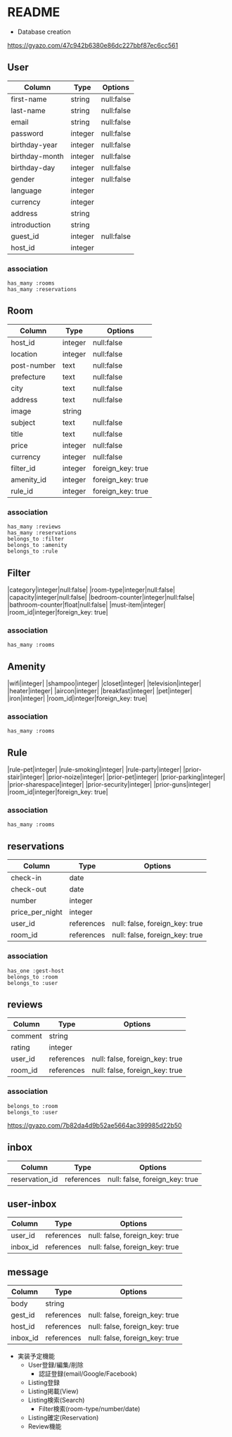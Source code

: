 # README

* Database creation

https://gyazo.com/47c942b6380e86dc227bbf87ec6cc561

## User
|Column|Type|Options|
|------|----|-------|
|first-name|string|null:false
|last-name|string|null:false
|email|string|null:false
|password|integer|null:false
|birthday-year|integer|null:false
|birthday-month|integer|null:false
|birthday-day|integer|null:false
|gender|integer|null:false
|language|integer|
|currency|integer|
|address|string|
|introduction|string|
|guest_id|integer|null:false
|host_id|integer|

### association
```
has_many :rooms
has_many :reservations
```

## Room
|Column|Type|Options|
|------|----|-------|
|host_id|integer|null:false
|location|integer|null:false
|post-number|text|null:false
|prefecture|text|null:false
|city|text|null:false
|address|text|null:false
|image|string|
|subject|text|null:false
|title|text|null:false
|price|integer|null:false
|currency|integer|null:false
|filter_id|integer|foreign_key: true|
|amenity_id|integer|foreign_key: true|
|rule_id|integer|foreign_key: true|

### association
```
has_many :reviews
has_many :reservations
belongs_to :filter
belongs_to :amenity
belongs_to :rule
```

## Filter
|category|integer|null:false|
|room-type|integer|null:false|
|capacity|integer|null:false|
|bedroom-counter|integer|null:false|
|bathroom-counter|float|null:false|
|must-item|integer|
|room_id|integer|foreign_key: true|

### association
```
has_many :rooms
```

## Amenity
|wifi|integer|
|shampoo|integer|
|closet|integer|
|television|integer|
|heater|integer|
|aircon|integer|
|breakfast|integer|
|pet|integer|
|iron|integer|
|room_id|integer|foreign_key: true|

### association
```
has_many :rooms
```

## Rule
|rule-pet|integer|
|rule-smoking|integer|
|rule-party|integer|
|prior-stair|integer|
|prior-noize|integer|
|prior-pet|integer|
|prior-parking|integer|
|prior-sharespace|integer|
|prior-security|integer|
|prior-guns|integer|
|room_id|integer|foreign_key: true|

### association
```
has_many :rooms
```

## reservations
|Column|Type|Options|
|------|----|-------|
|check-in|date|
|check-out|date|
|number|integer|
|price_per_night|integer|
|user_id|references|null: false, foreign_key: true|
|room_id|references|null: false, foreign_key: true|

### association
```
has_one :gest-host
belongs_to :room
belongs_to :user
```

## reviews
|Column|Type|Options|
|------|----|-------|
|comment|string|
|rating|integer|
|user_id|references|null: false, foreign_key: true|
|room_id|references|null: false, foreign_key: true|

### association
```
belongs_to :room
belongs_to :user
```

https://gyazo.com/7b82da4d9b52ae5664ac399985d22b50

## inbox
|Column|Type|Options|
|------|----|-------|
|reservation_id|references|null: false, foreign_key: true|

## user-inbox
|Column|Type|Options|
|------|----|-------|
|user_id|references|null: false, foreign_key: true|
|inbox_id|references|null: false, foreign_key: true|

##  message
|Column|Type|Options|
|------|----|-------|
|body|string|
|gest_id|references|null: false, foreign_key: true|
|host_id|references|null: false, foreign_key: true|
|inbox_id|references|null: false, foreign_key: true|


* 実装予定機能
  - User登録/編集/削除
    - 認証登録(email/Google/Facebook)
  - Listing登録
  - Listing掲載(View)
  - Listing検索(Search)
    - Filter検索(room-type/number/date)
  - Listing確定(Reservation)
  - Review機能
